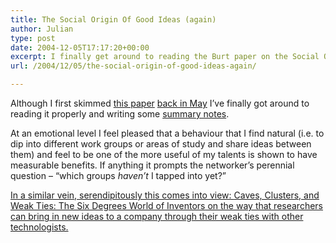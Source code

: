 ```yaml
---
title: The Social Origin Of Good Ideas (again)
author: Julian
type: post
date: 2004-12-05T17:17:20+00:00
excerpt: I finally get around to reading the Burt paper on the Social Origin of Good Ideas.
url: /2004/12/05/the-social-origin-of-good-ideas-again/

---
```

Although I first skimmed [this paper][1] [back in May][2] I&#8217;ve finally got around to reading it properly and writing some [summary notes][3].

At an emotional level I feel pleased that a behaviour that I find natural (i.e. to dip into different work groups or areas of study and share ideas between them) and feel to be one of the more useful of my talents is shown to have measurable benefits. If anything it prompts the networker&#8217;s perennial question &#8211; &#8220;which groups _haven&#8217;t_ I tapped into yet?&#8221;

<ins datetime="2004-11-5T20:33:23-0:00">In a similar vein, serendipitously this comes into view: <a href="http://hbsworkingknowledge.hbs.edu/item.jhtml?id=4516&#038;t=innovation">Caves, Clusters, and Weak Ties: The Six Degrees World of Inventors</a> on the way that researchers can bring in new ideas to a company through their weak ties with other technologists.</ins>

 [1]: http://web.mit.edu/sorensen/www/SOGI.pdf
 [2]: https://www.synesthesia.co.uk/blog/archives/2004/05/28/social-origins-of-good-ideas/
 [3]: https://www.synesthesia.co.uk/blog/wiki/SocialOriginOfGoodIdeas